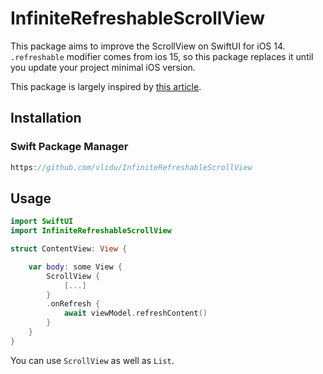 # InfiniteRefreshableScrollView

This package aims to improve the ScrollView on SwiftUI for iOS 14. `.refreshable` modifier comes
from ios 15, so this package replaces it until you update your project minimal iOS version.

This package is largely inspired by [this article](http://blog.eppz.eu/swiftui-pull-to-refresh/).

## Installation

### Swift Package Manager

```swift
https://github.com/vlidu/InfiniteRefreshableScrollView
```

## Usage

```swift
import SwiftUI
import InfiniteRefreshableScrollView

struct ContentView: View {

    var body: some View {
        ScrollView {
            [...]
        }
        .onRefresh {
            await viewModel.refreshContent()
        }
    }
}
```
You can use `ScrollView` as well as `List`.
